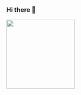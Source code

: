 ### Hi there 👋

<img height="180em" src="https://github-readme-stats.vercel.app/api?username=calebabratton&show_icons=true&hide_border=true&&count_private=true&include_all_commits=true" />

<!--
**calebabratton/calebabratton** is a ✨ _special_ ✨ repository because its `README.md` (this file) appears on your GitHub profile.

Here are some ideas to get you started:

- 🔭 I’m currently working on ...
- 🌱 I’m currently learning ...
- 👯 I’m looking to collaborate on ...
- 🤔 I’m looking for help with ...
- 💬 Ask me about ...
- 📫 How to reach me: ...
- 😄 Pronouns: ...
- ⚡ Fun fact: ...
-->
